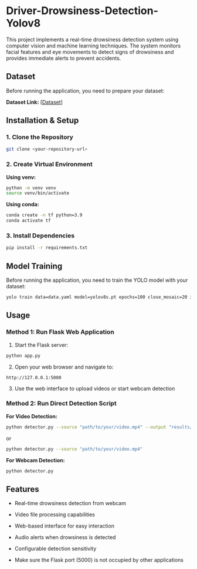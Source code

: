 # Driver-Drowsiness-Detection-Yolov8

This project implements a real-time drowsiness detection system using computer vision and machine learning techniques. The system monitors facial features and eye movements to detect signs of drowsiness and provides immediate alerts to prevent accidents.

## Dataset

Before running the application, you need to prepare your dataset:

**Dataset Link:** [[Dataset](https://universe.roboflow.com/karthik-madhvan/drowsiness-detection-xsriz/dataset/1)]

## Installation & Setup

### 1. Clone the Repository

```bash
git clone <your-repository-url>
```

### 2. Create Virtual Environment

**Using venv:**
```bash
python -m venv venv
source venv/bin/activate  
```

**Using conda:**
```bash
conda create -n tf python=3.9
conda activate tf
```

### 3. Install Dependencies

```bash
pip install -r requirements.txt
```

## Model Training

Before running the application, you need to train the YOLO model with your dataset:

```bash
yolo train data=data.yaml model=yolov8s.pt epochs=100 close_mosaic=20 imgsz=640 pretrained=True
```

## Usage

### Method 1: Run Flask Web Application

1. Start the Flask server:
```bash
python app.py
```

2. Open your web browser and navigate to:
```
http://127.0.0.1:5000
```

3. Use the web interface to upload videos or start webcam detection

### Method 2: Run Direct Detection Script

**For Video Detection:**
```bash
python detector.py --source "path/to/your/video.mp4" --output "results/"
```
or
```bash
python detector.py --source "path/to/your/video.mp4" 
```

**For Webcam Detection:**
```bash
python detector.py
```


## Features

- Real-time drowsiness detection from webcam
- Video file processing capabilities
- Web-based interface for easy interaction
- Audio alerts when drowsiness is detected
- Configurable detection sensitivity

- Make sure the Flask port (5000) is not occupied by other applications

